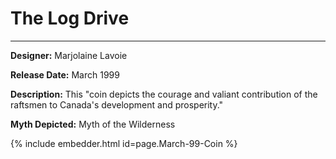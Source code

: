 # The Log Drive 

*     *     *     *  

**Designer:** Marjolaine Lavoie

**Release Date:** March 1999 

**Description:** This "coin depicts the courage and valiant contribution of the raftsmen to Canada's development and prosperity."

**Myth Depicted:** Myth of the Wilderness

<div id="webrti-march">
		<script  type="text/javascript">
			createRtiViewer("viewerContainer", "March-99-Coin", 900, 600); 
		</script>
	</div>
  
{% include embedder.html id=page.March-99-Coin %}



